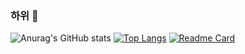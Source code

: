 ### 하위 👋

<!--
**dumbokim/dumbokim** is a ✨ _special_ ✨ repository because its `README.md` (this file) appears on your GitHub profile.

Here are some ideas to get you started:

- 🔭 I’m currently working on ...
- 🌱 I’m currently learning ...
- 👯 I’m looking to collaborate on ...
- 🤔 I’m looking for help with ...
- 💬 Ask me about ...
- 📫 How to reach me: ...
- 😄 Pronouns: ...
- ⚡ Fun fact: ...
-->


![Anurag's GitHub stats](https://github-readme-stats.vercel.app/api?username=dumbokim&count_private=true&show_icons=true&theme=nightowl&hide=contribs,prs)   [![Top Langs](https://github-readme-stats.vercel.app/api/top-langs/?username=dumbokim&layout=compact&langs_count=7&theme=nightowl)](https://github.com/anuraghazra/github-readme-stats)
[![Readme Card](https://github-readme-stats.vercel.app/api/pin/?username=dumbokim&repo=github-readme-stats&theme=nightowl)](https://github.com/anuraghazra/github-readme-stats)



